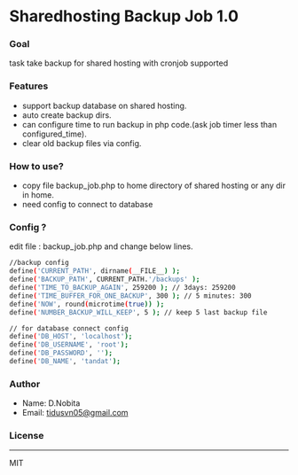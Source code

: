 # Sharedhosting Backup Job 1.0

###  Goal
task take backup for shared hosting with cronjob supported

###  Features
* support backup database on shared hosting.
* auto create backup dirs.
* can configure time to run backup in php code.(ask job timer less than configured_time).
* clear old backup files via config.

###  How to use?
- copy file backup_job.php to home directory of shared hosting or any dir in home.
- need config to connect to database


###  Config ?
edit file : backup_job.php and change below lines.

```sh
//backup config
define('CURRENT_PATH', dirname(__FILE__) );
define('BACKUP_PATH', CURRENT_PATH.'/backups' );
define('TIME_TO_BACKUP_AGAIN', 259200 ); // 3days: 259200
define('TIME_BUFFER_FOR_ONE_BACKUP', 300 ); // 5 minutes: 300
define('NOW', round(microtime(true)) );
define('NUMBER_BACKUP_WILL_KEEP', 5 ); // keep 5 last backup file

// for database connect config
define('DB_HOST', 'localhost');
define('DB_USERNAME', 'root');
define('DB_PASSWORD', '');
define('DB_NAME', 'tandat'); 
```


###  Author
- Name: D.Nobita
- Email: tidusvn05@gmail.com

###  License
----

MIT





